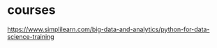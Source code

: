 # courses
<html>
<a href="049 2021MAY 11 Data Science with Python">https://www.simplilearn.com/big-data-and-analytics/python-for-data-science-training</a>
</html>
